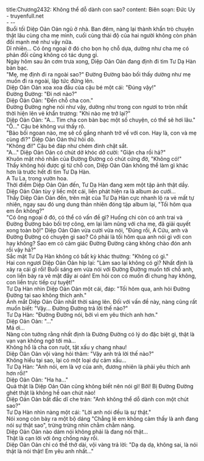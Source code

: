 title:Chương2432: Không thể dỗ dành con sao?
content:
Biên soạn: Đức Uy - truyenfull.net<br>- --<br>Buổi tối Diệp Oản Oản ngủ ở nhà. Ban đêm, nàng lại thành khẩn trò chuyện thật lâu cùng cha mẹ mình, cuối cùng thái độ của hai người không còn phản đối mạnh mẽ như vậy nữa.<br>Dĩ nhiên... Có ông ngoại ở đó cho bọn họ chỗ dựa, dường như cha mẹ có phản đối cũng không có tác dụng gì.<br>Ngày hôm sau ăn cơm trưa xong, Diệp Oản Oản đang định đi tìm Tư Dạ Hàn bàn bạc.<br>"Mẹ, mẹ định đi ra ngoài sao?" Đường Đường bảo bối thấy dường như mẹ muốn đi ra ngoài, lập tức đứng lên.<br>Diệp Oản Oản xoa xoa đầu của cậu bé một cái: "Đúng vậy!"<br>Đường Đường: "Đi nơi nào?"<br>Diệp Oản Oản: "Đến chỗ cha con."<br>Đường Đường nghe nói như vậy, dường như trong con ngươi to tròn nhất thời hiện lên vẻ khẩn trương: "Khi nào mẹ trở lại?"<br>Diệp Oản Oản: "A... Tìm cha con bàn bạc một số chuyện, có thể sẽ hơi lâu."<br>"Ồ..." Cậu bé không vui thấy rõ.<br>"Bảo bối ngoan nào, mẹ sẽ cố gắng nhanh trở về với con. Hay là, con và mẹ cùng đi?" Diệp Oản Oản thử hỏi dò.<br>"Không đi!" Cậu bé đáp như chém đinh chặt sắt.<br>"A..." Diệp Oản Oản có chút dở khóc dở cười: "Giận cha rồi hả?"<br>Khuôn mặt nhỏ nhắn của Đường Đường có chút cứng đờ, "Không có!"<br>Thấy không hỏi được gì từ chỗ con, Diệp Oản Oản không thể làm gì khác hơn là trước hết đi tìm Tư Dạ Hàn.<br>A Tu La, trong vườn hoa.<br>Thời điểm Diệp Oản Oản đến, Tư Dạ Hàn đang xem một tập ảnh thật dầy. Diệp Oản Oản tùy ý liếc một cái, liền phát hiện ra là album áo cưới...<br>Thấy Diệp Oản Oản đến, trên mặt của Tư Dạ Hàn cực nhanh lộ ra vẻ mất tự nhiên, ngay sau đó ung dung thản nhiên đóng tập album lại, "Tối hôm qua em ổn không?"<br>"Có ông ngoại ở đó, có thể có vấn đề gì? Huống chi còn có anh trai và Đường Đường bảo bối trợ công, em lại làm nũng với cha mẹ, đã giải quyết xong toàn bộ!" Diệp Oản Oản vừa cười vừa nói, "Đúng rồi, A Cửu, anh và Đường Đường có chuyện gì sao? Có phải là tối hôm qua anh nói gì với con hay không? Sao em có cảm giác Đường Đường càng không chào đón anh rồi vậy hả?"<br>Sắc mặt Tư Dạ Hàn không có bất kỳ khác thường: "Không có gì."<br>Hai con ngươi Diệp Oản Oản híp lại: "Làm sao lại không có gì? Nhất định là xảy ra cái gì rồi! Buổi sáng em vừa nói với Đường Đường muốn tới chỗ anh, con liền bày ra vẻ mặt đầy ai oán! Em hỏi con có muốn đi chung hay không, con liền trực tiếp cự tuyệt!"<br>Tư Dạ Hàn nhìn Diệp Oản Oản một cái, đáp: "Tối hôm qua, anh hỏi Đường Đường tại sao không thích anh."<br>Ánh mắt Diệp Oản Oản nhất thời sáng lên. Đối với vấn đề này, nàng cũng rất muốn biết: "Vậy... Đường Đường trả lời thế nào?"<br>Tư Dạ Hàn: "Đường Đường nói, bởi vì em yêu thích anh hơn."<br>Diệp Oản Oản: "..."<br>Má ơi...<br>Nàng còn tưởng rằng nhất định là Đường Đường có lý do đặc biệt gì, thật là vạn vạn không ngờ tới mà...<br>Không hổ là cha con ruột, tật xấu y chang nhau!<br>Diệp Oản Oản vội vàng hỏi thăm: "Vậy anh trả lời thế nào?"<br>Không hiểu tại sao, lại có một loại dự cảm xấu...<br>Tư Dạ Hàn: "Anh nói, em là vợ của anh, đương nhiên là phải yêu thích anh hơn rồi!"<br>Diệp Oản Oản: "Ha ha..."<br>Quả thật là Diệp Oản Oản cũng không biết nên nói gì! Bởi! Bị Đường Đường ghét thật là không hề oan chút nào!<br>Diệp Oản Oản bất đắc dĩ che trán: "Anh không thể dỗ dành con một chút sao?"<br>Tư Dạ Hàn nhìn nàng một cái: "Lời anh nói đều là sự thật."<br>Nói xong còn bày ra một bộ dáng "Chẳng lẽ em không cảm thấy là anh đang nói sự thật sao", trừng trừng nhìn chằm chằm nàng.<br>Diệp Oản Oản nào dám nói không phải là đang nói thật...<br>Thật là cạn lời với ông chồng này rồi.<br>Diệp Oản Oản chỉ có thể thở dài, vội vàng trả lời: "Dạ dạ dạ, không sai, là nói thật là nói thật! Em yêu anh nhất..."